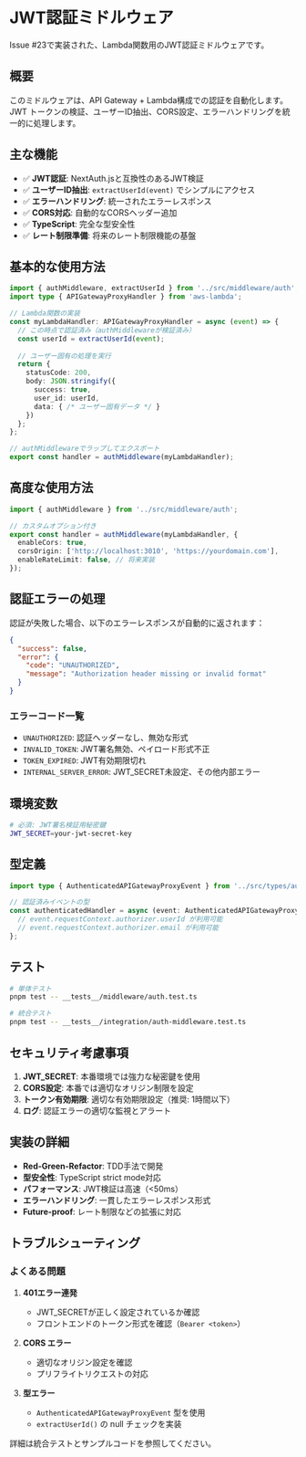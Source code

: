 # JWT認証ミドルウェア

Issue #23で実装された、Lambda関数用のJWT認証ミドルウェアです。

## 概要

このミドルウェアは、API Gateway + Lambda構成での認証を自動化します。JWT トークンの検証、ユーザーID抽出、CORS設定、エラーハンドリングを統一的に処理します。

## 主な機能

- ✅ **JWT認証**: NextAuth.jsと互換性のあるJWT検証
- ✅ **ユーザーID抽出**: `extractUserId(event)` でシンプルにアクセス
- ✅ **エラーハンドリング**: 統一されたエラーレスポンス
- ✅ **CORS対応**: 自動的なCORSヘッダー追加
- ✅ **TypeScript**: 完全な型安全性
- ✅ **レート制限準備**: 将来のレート制限機能の基盤

## 基本的な使用方法

```typescript
import { authMiddleware, extractUserId } from '../src/middleware/auth';
import type { APIGatewayProxyHandler } from 'aws-lambda';

// Lambda関数の実装
const myLambdaHandler: APIGatewayProxyHandler = async (event) => {
  // この時点で認証済み（authMiddlewareが検証済み）
  const userId = extractUserId(event);
  
  // ユーザー固有の処理を実行
  return {
    statusCode: 200,
    body: JSON.stringify({
      success: true,
      user_id: userId,
      data: { /* ユーザー固有データ */ }
    })
  };
};

// authMiddlewareでラップしてエクスポート
export const handler = authMiddleware(myLambdaHandler);
```

## 高度な使用方法

```typescript
import { authMiddleware } from '../src/middleware/auth';

// カスタムオプション付き
export const handler = authMiddleware(myLambdaHandler, {
  enableCors: true,
  corsOrigin: ['http://localhost:3010', 'https://yourdomain.com'],
  enableRateLimit: false, // 将来実装
});
```

## 認証エラーの処理

認証が失敗した場合、以下のエラーレスポンスが自動的に返されます：

```json
{
  "success": false,
  "error": {
    "code": "UNAUTHORIZED",
    "message": "Authorization header missing or invalid format"
  }
}
```

### エラーコード一覧

- `UNAUTHORIZED`: 認証ヘッダーなし、無効な形式
- `INVALID_TOKEN`: JWT署名無効、ペイロード形式不正
- `TOKEN_EXPIRED`: JWT有効期限切れ
- `INTERNAL_SERVER_ERROR`: JWT_SECRET未設定、その他内部エラー

## 環境変数

```bash
# 必須: JWT署名検証用秘密鍵
JWT_SECRET=your-jwt-secret-key
```

## 型定義

```typescript
import type { AuthenticatedAPIGatewayProxyEvent } from '../src/types/auth';

// 認証済みイベントの型
const authenticatedHandler = async (event: AuthenticatedAPIGatewayProxyEvent) => {
  // event.requestContext.authorizer.userId が利用可能
  // event.requestContext.authorizer.email が利用可能
};
```

## テスト

```bash
# 単体テスト
pnpm test -- __tests__/middleware/auth.test.ts

# 統合テスト
pnpm test -- __tests__/integration/auth-middleware.test.ts
```

## セキュリティ考慮事項

1. **JWT_SECRET**: 本番環境では強力な秘密鍵を使用
2. **CORS設定**: 本番では適切なオリジン制限を設定
3. **トークン有効期限**: 適切な有効期限設定（推奨: 1時間以下）
4. **ログ**: 認証エラーの適切な監視とアラート

## 実装の詳細

- **Red-Green-Refactor**: TDD手法で開発
- **型安全性**: TypeScript strict mode対応
- **パフォーマンス**: JWT検証は高速（<50ms）
- **エラーハンドリング**: 一貫したエラーレスポンス形式
- **Future-proof**: レート制限などの拡張に対応

## トラブルシューティング

### よくある問題

1. **401エラー連発**
   - JWT_SECRETが正しく設定されているか確認
   - フロントエンドのトークン形式を確認（`Bearer <token>`）

2. **CORS エラー**
   - 適切なオリジン設定を確認
   - プリフライトリクエストの対応

3. **型エラー**
   - `AuthenticatedAPIGatewayProxyEvent` 型を使用
   - `extractUserId()` の null チェックを実装

詳細は統合テストとサンプルコードを参照してください。